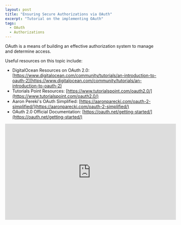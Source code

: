 ```yaml
---
layout: post
title: "Ensuring Secure Authorizations via OAuth"
excerpt: "Tutorial on the implementing OAuth"
tags: 
  - OAuth
  - Authorizations
---
```


OAuth is a means of building an effective authorization system to manage and determine access.

Useful resources on this topic include:

- DigitalOcean Resources on OAuth 2.0: [https://www.digitalocean.com/community/tutorials/an-introduction-to-oauth-2](https://www.digitalocean.com/community/tutorials/an-introduction-to-oauth-2)
- Tutorials Point Resources: [https://www.tutorialspoint.com/oauth2.0/](https://www.tutorialspoint.com/oauth2.0/)
- Aaron Pereki's OAuth Simplified: [https://aaronparecki.com/oauth-2-simplified/](https://aaronparecki.com/oauth-2-simplified/)
- OAuth 2.0 Official Documentation: [https://oauth.net/getting-started/](https://oauth.net/getting-started/)

<iframe width="560" height="315" src="https://www.youtube.com/embed/CPbvxxslDTU" frameborder="0" allow="accelerometer; autoplay; encrypted-media; gyroscope; picture-in-picture" allowfullscreen></iframe>